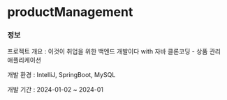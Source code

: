 # productManagement

### 정보
프로젝트 개요 : 이것이 취업을 위한 백엔드 개발이다 with 자바 클론코딩 - 상품 관리 애플리케이션

개발 환경 : IntelliJ, SpringBoot, MySQL

개발 기간 : 2024-01-02 ~ 2024-01
